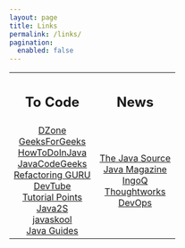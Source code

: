 ```yaml
---
layout: page
title: Links
permalink: /links/
pagination:
  enabled: false
---
```


<table>
<th><center><h2>To Code</h2></center></th>
<th><center><h2>News</h2></center></th>
<tr>
<td>
<center>
<a href="https://dzone.com/">DZone</a><br/>
<a href="https://www.geeksforgeeks.org/">GeeksForGeeks</a><br/>
<a href="https://howtodoinjava.com/">HowToDoInJava</a><br/>
<a href="https://www.javacodegeeks.com/">JavaCodeGeeks</a><br/>
<a href="https://refactoring.guru/">Refactoring GURU</a><br/>
<a href="https://dev.tube/">DevTube</a><br/>
<a href="https://www.tutorialspoint.com/">Tutorial Points</a><br/>
<a href="http://www.java2s.com/">Java2S</a><br/>
<a href="https://www.javaskool.com/">javaskool</a><br/>
<a href="http://www.javaguides.net/">Java Guides</a><br/>
</center>
</td>

<td>
<center>
<a href="https://blogs.oracle.com/java/">The Java Source</a><br/>
<a href="https://fabianafreiredearaujo.wordpress.comhttps://www.oracle.com/technetwork/java/javamagazine/">Java Magazine</a><br/>
<a href="https://www.infoq.com/br">IngoQ</a><br/>
<a href="https://www.thoughtworks.com/pt">Thoughtworks</a><br/>
<a href="https://devops.com/">DevOps</a><br/>
</center>
</td>
</tr>
</table>
